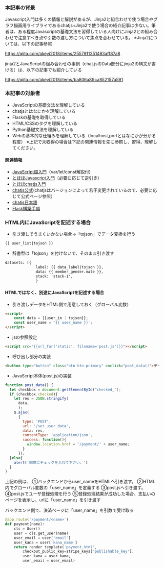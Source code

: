 ### 本記事の背景
Javascript入門は多くの情報と解説があるが、Jinja2と組合わせで使う場合やグラフ描画用ライブライであるchatjs+Jinja2で使う場合の紹介記事は少ない。筆者は、ある程度Javascriptの基礎文法を習得している人向けにJinja2との組み合わせで注意すべき点や引数の渡し方について焦点を合わせている。
※Jinja2については、以下の記事参照

https://qiita.com/akeyi2018/items/2557911351493aff87a8

jinja2とJavaScriptの組み合わせの事例（chat.jsのData部分にjinja2の構文が書ける）は、以下の記事でも紹介している

https://qiita.com/akeyi2018/items/ba806a89ca852157a591

### 本記事の対象者

- JavaScriptの基礎文法を理解している
- chatjsとはなにかを理解している
- Flaskの基礎を取得している
- HTML/CSSのタグを理解している
- Python基礎文法を理解している
- Webの基本的な仕組みを理解している（localhost,portとはなにかが分かる程度）
※上記で未収得の場合は下記の関連情報を先に参照し、習得、理解してください。

#### 関連情報
- [JavaScript超入門](https://qiita.com/rukukun/items/39bd94377b4b2021e684)（var/let/const解説付)
- [とほほJavascript入門](https://www.tohoho-web.com/js/index.htm)（必要に応じて逆引き）
- [とほほchatjs入門](https://www.tohoho-web.com/ex/chartjs.html)
- [chatjs公式](https://www.chartjs.org/docs/latest/)(chatjsはバージョンによって若干変更されているので、必要に応じて公式ページ参照）
- [chatjs日本語](https://misc.0o0o.org/chartjs-doc-ja/)
- [Flask構築手順](https://qiita.com/akeyi2018/items/0005cebf81c7909db84d)

### HTML内にJavaScriptを記述する場合

- 引き渡しでうまくいかない場合→「tojson」でデータ変換を行う
```html
{{ user_list|tojson }}
```
- 辞書型は「tojson」を付けないで、そのまま引き渡す
```html
datasets: [{
              label: {{ data_label|tojson }},
              data: {{ member_gender.male }},
              stack: 'stack-1',
              }
```

#### HTMLではなく、別途にJavaScriptを記述する場合
- 引き渡しデータをHTML側で用意しておく（グローバル変数）
```html
<script>
    const data = {{user_in | tojson}};
    const user_name = '{{ user_name }}';
</script>
```
- jsの参照設定
```html
<script src="{{url_for('static', filename='post.js')}}"></script>
```
- 呼び出し部分の実装
```html
<button type="button" class="btn btn-primary" onclick="post_data()">データPOST</button>
```

- JavaScript本体(post.js)の実装
```javascript
function post_data() {
  let checkbox = document.getElementById("checked_");
  if (checkbox.checked){
    let res = JSON.stringify(
      data,
      );
    $.ajax(
      {
        type: 'POST',
        url: '/set_user_data',
        data: res,
        contentType: 'application/json',
        success: function(){
          window.location.href = '/payment/' + user_name;
        }
      });
  }else{
    alert('同意にチェックを入れて下さい。')
  }
}
```
上記の例は、
①バックエンドからuser_nameをHTMLへ引き渡す。
②HTML内でグローバル変数の「user_name」を定義する
③post.jsへ引き渡す。
④post.jsでユーザ登録処理を行う
⑤登録処理結果が成功した場合、支払いのページを表示し、urlに「user_name」を引き渡す

バックエンド側で、決済ページに「user_name」を引数で受け取る
```py
@app.route('/payment/<name>')
def payment(name):
    cls = User()
    user = cls.get_user(name)
    user_email = user['email']
    user_kana = user['kana_name']
    return render_template('payment.html', 
        checkout_public_key=stripe_keys['publishable_key'],
        user_kana = user_kana,
        user_email = user_email)
```
        
